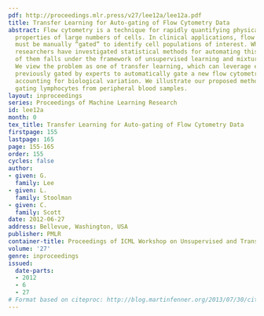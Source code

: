 ```yaml
---
pdf: http://proceedings.mlr.press/v27/lee12a/lee12a.pdf
title: Transfer Learning for Auto-gating of Flow Cytometry Data
abstract: Flow cytometry is a technique for rapidly quantifying physical and chemical
  properties of large numbers of cells. In clinical applications, flow cytometry data
  must be manually “gated” to identify cell populations of interest. While several
  researchers have investigated statistical methods for automating this process, most
  of them falls under the framework of unsupervised learning and mixture model fitting.
  We view the problem as one of transfer learning, which can leverage existing datasets
  previously gated by experts to automatically gate a new flow cytometry dataset while
  accounting for biological variation. We illustrate our proposed method by automatically
  gating lymphocytes from peripheral blood samples.
layout: inproceedings
series: Proceedings of Machine Learning Research
id: lee12a
month: 0
tex_title: Transfer Learning for Auto-gating of Flow Cytometry Data
firstpage: 155
lastpage: 165
page: 155-165
order: 155
cycles: false
author:
- given: G.
  family: Lee
- given: L.
  family: Stoolman
- given: C.
  family: Scott
date: 2012-06-27
address: Bellevue, Washington, USA
publisher: PMLR
container-title: Proceedings of ICML Workshop on Unsupervised and Transfer Learning
volume: '27'
genre: inproceedings
issued:
  date-parts:
  - 2012
  - 6
  - 27
# Format based on citeproc: http://blog.martinfenner.org/2013/07/30/citeproc-yaml-for-bibliographies/
---
```

